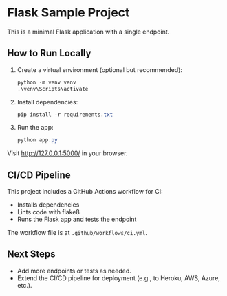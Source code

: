 # Flask Sample Project

This is a minimal Flask application with a single endpoint.

## How to Run Locally

1. Create a virtual environment (optional but recommended):
   ```powershell
   python -m venv venv
   .\venv\Scripts\activate
   ```
2. Install dependencies:
   ```powershell
   pip install -r requirements.txt
   ```
3. Run the app:
   ```powershell
   python app.py
   ```

Visit http://127.0.0.1:5000/ in your browser.

## CI/CD Pipeline

This project includes a GitHub Actions workflow for CI:
- Installs dependencies
- Lints code with flake8
- Runs the Flask app and tests the endpoint

The workflow file is at `.github/workflows/ci.yml`.

## Next Steps
- Add more endpoints or tests as needed.
- Extend the CI/CD pipeline for deployment (e.g., to Heroku, AWS, Azure, etc.).
